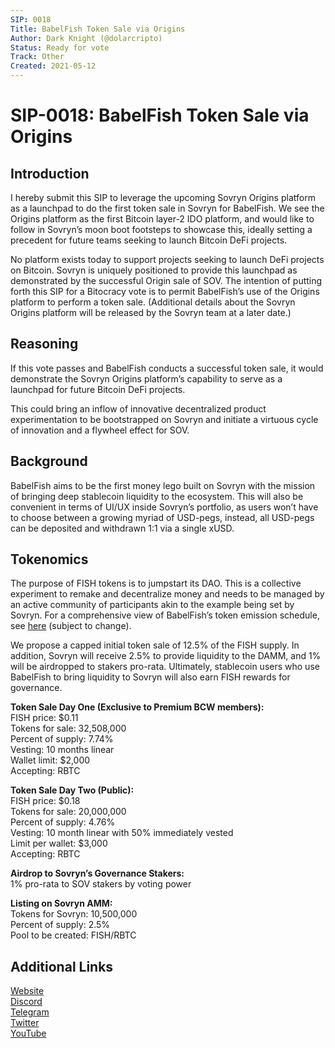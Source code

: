 ```yaml
---
SIP: 0018
Title: BabelFish Token Sale via Origins
Author: Dark Knight (@dolarcripto)
Status: Ready for vote
Track: Other
Created: 2021-05-12
---
```


# SIP-0018: BabelFish Token Sale via Origins

## Introduction
I hereby submit this SIP to leverage the upcoming Sovryn Origins platform as a launchpad to do the first token sale in Sovryn for BabelFish. We see the Origins platform as the first Bitcoin layer-2 IDO platform, and would like to follow in Sovryn’s moon boot footsteps to showcase this, ideally setting a precedent for future teams seeking to launch Bitcoin DeFi projects.

No platform exists today to support projects seeking to launch DeFi projects on Bitcoin. Sovryn is uniquely positioned to provide this launchpad as demonstrated by the successful Origin sale of SOV. The intention of putting forth this SIP for a Bitocracy vote is to permit BabelFish’s use of the Origins platform to perform a token sale. (Additional details about the Sovryn Origins platform will be released by the Sovryn team at a later date.)

## Reasoning
If this vote passes and BabelFish conducts a successful token sale, it would demonstrate the Sovryn Origins platform’s capability to serve as a launchpad for future Bitcoin DeFi projects.

This could bring an inflow of innovative decentralized product experimentation to be bootstrapped on Sovryn and initiate a virtuous cycle of innovation and a flywheel effect for SOV.

## Background
BabelFish aims to be the first money lego built on Sovryn with the mission of bringing deep stablecoin liquidity to the ecosystem. This will also be convenient in terms of UI/UX inside Sovryn’s portfolio, as users won’t have to choose between a growing myriad of USD-pegs, instead, all USD-pegs can be deposited and withdrawn 1:1 via a single xUSD.

## Tokenomics
The purpose of FISH tokens is to jumpstart its DAO. This is a collective experiment to remake and decentralize money and needs to be managed by an active community of participants akin to the example being set by Sovryn. For a comprehensive view of BabelFish’s token emission schedule, see [here](https://docs.google.com/spreadsheets/d/e/2PACX-1vRZbD-I55OHCUQz0iCEcxt0k9b7tGqvmfSNmCdqDzHbnlAb0PwvIi54JwoBgXkEXDaApUm6eGzeblAZ/pubhtml?gid=1815174735&single=true) (subject to change).

We propose a capped initial token sale of 12.5% of the FISH supply. In addition, Sovryn will receive 2.5% to provide liquidity to the DAMM, and 1% will be airdropped to stakers pro-rata. Ultimately, stablecoin users who use BabelFish to bring liquidity to Sovryn will also earn FISH rewards for governance.

**Token Sale Day One (Exclusive to Premium BCW members):**  
FISH price: $0.11  
Tokens for sale: 32,508,000  
Percent of supply: 7.74%  
Vesting: 10 months linear  
Wallet limit: $2,000  
Accepting: RBTC  

**Token Sale Day Two (Public):**  
FISH price: $0.18  
Tokens for sale: 20,000,000  
Percent of supply: 4.76%  
Vesting: 10 month linear with 50% immediately vested  
Limit per wallet: $3,000  
Accepting: RBTC  

**Airdrop to Sovryn’s Governance Stakers:**  
1% pro-rata to SOV stakers by voting power  

**Listing on Sovryn AMM:**  
Tokens for Sovryn: 10,500,000  
Percent of supply: 2.5%  
Pool to be created: FISH/RBTC  

## Additional Links
[Website](http://www.babelfish.money/)  
[Discord](https://discord.gg/WF6HhNnmHj)   
[Telegram](https://t.me/BabelFishTalk)  
[Twitter](https://twitter.com/babelfishmoney)  
[YouTube](https://www.youtube.com/channel/UCU5PVTalLc0MYV6IRUmZg4w)  
